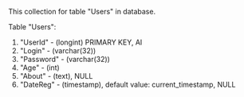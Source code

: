 This collection for table "Users" in database.

Table "Users":
1. "UserId" - (longint) PRIMARY KEY, AI
2. "Login" - (varchar(32)) 
3. "Password" - (varchar(32)) 
4. "Age" - (int) 
5. "About" - (text), NULL
6. "DateReg" - (timestamp), default value: current_timestamp,  NULL
